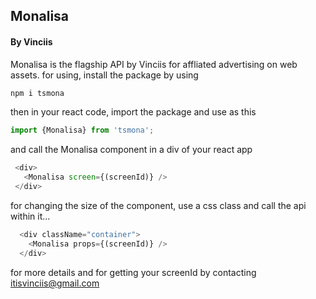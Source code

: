 ## Monalisa 
#### By Vinciis
Monalisa is the flagship API by Vinciis for affliated advertising on web assets.
for using, install the package by using 

```JavaScript
npm i tsmona
```
then in your react code, import the package and use as this 

```JavaScript
import {Monalisa} from 'tsmona';
```
and call the Monalisa component in a div of your react app


```JavaScript
 <div>
   <Monalisa screen={(screenId)} />
 </div>
```

for changing the size of the component, use a css class and call the api within it... 

```JavaScript
  <div className="container">
    <Monalisa props={(screenId)} />
  </div>
```
for more details and for getting your screenId by contacting itisvinciis@gmail.com
